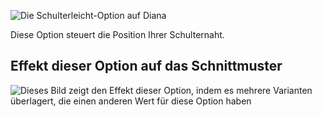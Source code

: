 ![Die Schulterleicht-Option auf Diana](./shoulderease.svg)

Diese Option steuert die Position Ihrer Schulternaht.

## Effekt dieser Option auf das Schnittmuster

![Dieses Bild zeigt den Effekt dieser Option, indem es mehrere Varianten überlagert, die einen anderen Wert für diese Option haben](diana_shoulderease_sample.svg "Effekt dieser Option auf das Schnittmuster")
